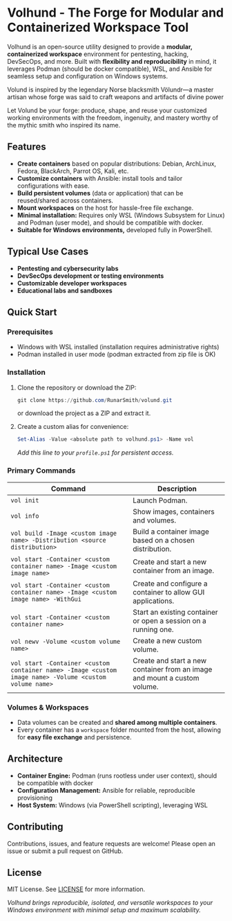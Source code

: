 # **Volhund** - The Forge for Modular and Containerized Workspace Tool

Volhund is an open-source utility designed to provide a **modular, containerized workspace** environment for pentesting, hacking, DevSecOps, and more. Built with **flexibility and reproducibility** in mind, it leverages Podman (should be docker compatible), WSL, and Ansible for seamless setup and configuration on Windows systems.

Volund is inspired by the legendary Norse blacksmith Völundr—a master artisan whose forge was said to craft weapons and artifacts of divine power

Let Volund be your forge: produce, shape, and reuse your customized working environments with the freedom, ingenuity, and mastery worthy of the mythic smith who inspired its name.

## Features

- **Create containers** based on popular distributions: Debian, ArchLinux, Fedora, BlackArch, Parrot OS, Kali, etc.
- **Customize containers** with Ansible: install tools and tailor configurations with ease.
- **Build persistent volumes** (data or application) that can be reused/shared across containers.
- **Mount workspaces** on the host for hassle-free file exchange.
- **Minimal installation:** Requires only WSL (Windows Subsystem for Linux) and Podman (user mode), and should be compatible with docker.
- **Suitable for Windows environments,** developed fully in PowerShell.

## Typical Use Cases

- **Pentesting and cybersecurity labs**
- **DevSecOps development or testing environments**
- **Customizable developer workspaces**
- **Educational labs and sandboxes**

## Quick Start

### Prerequisites

- Windows with WSL installed (installation requires administrative rights)
- Podman installed in user mode (podman extracted from zip file is OK)

### Installation

1. Clone the repository or download the ZIP:
    ```powershell
    git clone https://github.com/RunarSmith/volund.git
    ```
    or download the project as a ZIP and extract it.

2. Create a custom alias for convenience:
    ```powershell
    Set-Alias -Value <absolute path to volhund.ps1> -Name vol
    ```
    *Add this line to your `profile.ps1` for persistent access.*

### Primary Commands

| Command | Description |
|---|---|
| `vol init` | Launch Podman. |
| `vol info` | Show images, containers and volumes. |
| `vol build -Image <custom image name> -Distribution <source distribution>` | Build a container image based on a chosen distribution. |
| `vol start -Container <custom container name> -Image <custom image name>` | Create and start a new container from an image. |
| `vol start -Container <custom container name> -Image <custom image name> -WithGui` | Create and configure a container to allow GUI applications. |
| `vol start -Container <custom container name>` | Start an existing container or open a session on a running one. |
| `vol newv -Volume <custom volume name>` | Create a new custom volume. |
| `vol start -Container <custom container name> -Image <custom image name> -Volume <custom volume name>` | Create and start a new container from an image and mount a custom volume. |

### Volumes & Workspaces

- Data volumes can be created and **shared among multiple containers**.
- Every container has a `workspace` folder mounted from the host, allowing for **easy file exchange** and persistence.

## Architecture

- **Container Engine:** Podman (runs rootless under user context), should be compatible with docker
- **Configuration Management:** Ansible for reliable, reproducible provisioning
- **Host System:** Windows (via PowerShell scripting), leveraging WSL

## Contributing

Contributions, issues, and feature requests are welcome! Please open an issue or submit a pull request on GitHub.

## License

MIT License. See [LICENSE](LICENSE) for more information.

*Volhund brings reproducible, isolated, and versatile workspaces to your Windows environment with minimal setup and maximum scalability.*
